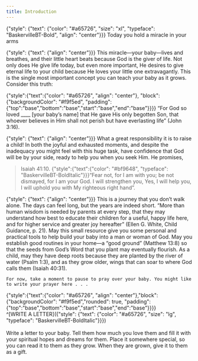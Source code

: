 ```yaml
---
title: Introduction
---
```


{"style": {"text": {"color": "#a65726", "size": "xl", "typeface": "BaskervilleBT-Bold", "align": "center"}}}
Today you hold a miracle in your arms

{"style": {"text": {"align": "center"}}}
This miracle—your baby—lives and breathes, and their little heart beats because God is the giver of life. Not only does He give life today, but even more important, He desires to give eternal life to your child because He loves your little one extravagantly. This is the single most important concept you can teach your baby as it grows. Consider this truth:

{"style":{"text":{"color": "#a65726", "align": "center"}, "block":{"backgroundColor": "#f9f5ed", "padding": {"top":"base","bottom":"base","start":"base","end":"base"}}}}
“For God so loved ____ [your baby’s name] that He gave His only begotten Son, that whoever believes in Him shall not perish but have everlasting life” (John 3:16).

{"style": {"text": {"align": "center"}}}
What a great responsibility it is to raise a child! In both the joyful and exhausted moments, and despite the inadequacy you might feel with this huge task, have confidence that God will be by your side, ready to help you when you seek Him. He promises,

> <callout>Isaiah 41:10.</callout>
> {"style":{"text":{"color": "#bf9648", "typeface": "BaskervilleBT-BoldItalic"}}}“Fear not, for I am with you; be not dismayed, for I am your God. I will strengthen you, Yes, I will help you, I will uphold you with My righteous right hand”.

{"style": {"text": {"align": "center"}}}
This is a journey that you don’t walk alone. The days can feel long, but the years are indeed short. “More than human wisdom is needed by parents at every step, that they may understand how best to educate their children for a useful, happy life here, and for higher service and greater joy hereafter” (Ellen G. White, Child Guidance, p. 21). May this small resource give you some personal and practical tools to help build your baby into a man or woman of God. May you establish good routines in your home—a “good ground” (Matthew 13:8) so that the seeds from God’s Word that you plant may eventually flourish. As a child, may they have deep roots because they are planted by the river of water (Psalm 1:3), and as they grow older, wings that can soar to where God calls them (Isaiah 40:31).

`For now, take a moment to pause to pray over your baby. You might like to write your prayer here . . .`

{"style":{"text":{"color": "#a65726", "align": "center"},"block":{"backgroundColor": "#f9f5ed","rounded": true, "padding": {"top":"base","bottom":"base","start":"base","end":"base"}}}}\
^[WRITE A LETTER]({"style": {"text": {"color": "#a65726", "size": "lg", "typeface": "BaskervilleBT-BoldItalic"}}})\
\
Write a letter to your baby. Tell them how much you love them and fill it with your spiritual hopes and dreams for them. Place it somewhere special, so you can read it to them as they grow. When they are grown, give it to them as a gift.